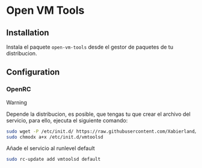 # Open VM Tools

## Installation

Instala el paquete `open-vm-tools` desde el gestor de paquetes de tu distribucion.

## Configuration

### OpenRC

> [!WARNING]
> Depende la distribucion, es posible, que tengas tu que crear el archivo del servicio, para ello, ejecuta el siguiente comando:

```bash
sudo wget -P /etc/init.d/ https://raw.githubusercontent.com/Xabierland/dotfiles/main/dotfiles/vmtoolsd/vmtoolsd
sudo chmodx a+x /etc/init.d/vmtoolsd
```

Añade el servicio al runlevel default

```bash
sudo rc-update add vmtoolsd default
```
